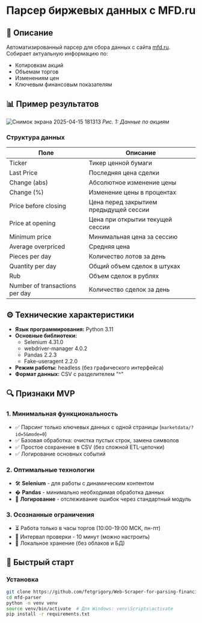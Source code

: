 # Парсер биржевых данных с MFD.ru

## 📌 Описание
Автоматизированный парсер для сбора данных с сайта [mfd.ru](https://mfd.ru). Собирает актуальную информацию по:
- Котировкам акций
- Объемам торгов
- Изменениям цен
- Ключевым финансовым показателям

## 📊 Пример результатов
![Снимок экрана 2025-04-15 181313](https://github.com/user-attachments/assets/c56b828c-611a-4711-8c76-8b17dce7b690)
*Рис. 1: Данные по акциям*

### Структура данных
Поле | Описание
-----|---------
Ticker | Тикер ценной бумаги
Last Price | Последняя цена сделки
Change (abs)|  Абсолютное изменение цены
Change (%) | Изменение цены в процентах
Price before closing | Цена перед закрытием предыдущей сессии
Price at opening |  Цена при открытии текущей сессии
Minimum price |   Минимальная цена за сессию
Average overpriced |    Средняя цена
Pieces per day |    Количество лотов за день
Quantity per day | Общий объем сделок в штуках
Rub         | Объем сделок в рублях
Number of transactions per day | Количество сделок за день
## ⚙️ Технические характеристики
- **Язык программирования:** Python 3.11
- **Основные библиотеки:**
  - Selenium 4.31.0
  - webdriver-manager 4.0.2
  - Pandas 2.2.3
  - Fake-useragent 2.2.0
- **Режим работы:** headless (без графического интерфейса)
- **Формат данных:** CSV с разделителем "^"
## 🔍 Признаки MVP
### 1. Минимальная функциональность
- ✅ Парсинг только ключевых данных с одной страницы (`marketdata/?id=5&mode=0`)  
- ✅ Базовая обработка: очистка пустых строк, замена символов  
- ✅ Простое сохранение в CSV (без сложной ETL-цепочки)  
- ✅ Логирование основных событий  

### 2. Оптимальные технологии
- 🛠 **Selenium** - для работы с динамическим контентом  
- � **Pandas** - минимально необходимая обработка данных  
- 📝 **Логирование** - отслеживание ошибок через стандартный модуль  

### 3. Осознанные ограничения
- ⏳ Работа только в часы торгов (10:00-19:00 МСК, пн-пт)  
- 🔄 Интервал проверки - 10 минут (можно настроить)  
- 📂 Локальное хранение (без облаков и БД)  

## 🚀 Быстрый старт

### Установка
```bash
git clone https://github.com/fetgrigory/Web-Scraper-for-parsing-financial-data.git
cd mfd-parser
python -m venv venv
source venv/bin/activate  # Для Windows: venv\Scripts\activate
pip install -r requirements.txt
